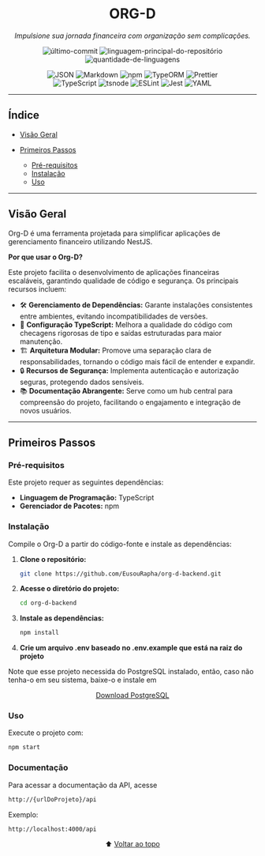 <div id="org-d-backend" align="center">

# ORG-D

*Impulsione sua jornada financeira com organização sem complicações.*

<p>
  <img alt="último-commit" src="https://img.shields.io/github/last-commit/EusouRapha/org-d-backend?style=flat&logo=git&logoColor=white&color=0080ff" />
  <img alt="linguagem-principal-do-repositório" src="https://img.shields.io/github/languages/top/EusouRapha/org-d-backend?style=flat&color=0080ff" />
  <img alt="quantidade-de-linguagens" src="https://img.shields.io/github/languages/count/EusouRapha/org-d-backend?style=flat&color=0080ff" />
</p>

<p>
  <img alt="JSON" src="https://img.shields.io/badge/JSON-000000.svg?style=flat&logo=JSON&logoColor=white" />
  <img alt="Markdown" src="https://img.shields.io/badge/Markdown-000000.svg?style=flat&logo=Markdown&logoColor=white" />
  <img alt="npm" src="https://img.shields.io/badge/npm-CB3837.svg?style=flat&logo=npm&logoColor=white" />
  <img alt="TypeORM" src="https://img.shields.io/badge/TypeORM-FE0803.svg?style=flat&logo=TypeORM&logoColor=white" />
  <img alt="Prettier" src="https://img.shields.io/badge/Prettier-F7B93E.svg?style=flat&logo=Prettier&logoColor=black" />
  <br>
  <img alt="TypeScript" src="https://img.shields.io/badge/TypeScript-3178C6.svg?style=flat&logo=TypeScript&logoColor=white" />
  <img alt="tsnode" src="https://img.shields.io/badge/tsnode-3178C6.svg?style=flat&logo=ts-node&logoColor=white" />
  <img alt="ESLint" src="https://img.shields.io/badge/ESLint-4B32C3.svg?style=flat&logo=ESLint&logoColor=white" />
  <img alt="Jest" src="https://img.shields.io/badge/Jest-C21325.svg?style=flat&logo=Jest&logoColor=white" />
  <img alt="YAML" src="https://img.shields.io/badge/YAML-CB171E.svg?style=flat&logo=YAML&logoColor=white" />
</p>

</div>

---

## Índice

* [Visão Geral](#visão-geral)
* [Primeiros Passos](#primeiros-passos)

  * [Pré-requisitos](#pré-requisitos)
  * [Instalação](#instalação)
  * [Uso](#uso)

---

## Visão Geral

Org-D é uma ferramenta projetada para simplificar aplicações de gerenciamento financeiro utilizando NestJS.

**Por que usar o Org-D?**

Este projeto facilita o desenvolvimento de aplicações financeiras escaláveis, garantindo qualidade de código e segurança. Os principais recursos incluem:

* 🛠️ **Gerenciamento de Dependências:** Garante instalações consistentes entre ambientes, evitando incompatibilidades de versões.
* 📜 **Configuração TypeScript:** Melhora a qualidade do código com checagens rigorosas de tipo e saídas estruturadas para maior manutenção.
* 🏗️ **Arquitetura Modular:** Promove uma separação clara de responsabilidades, tornando o código mais fácil de entender e expandir.
* 🔒 **Recursos de Segurança:** Implementa autenticação e autorização seguras, protegendo dados sensíveis.
* 📚 **Documentação Abrangente:** Serve como um hub central para compreensão do projeto, facilitando o engajamento e integração de novos usuários.

---

## Primeiros Passos

### Pré-requisitos

Este projeto requer as seguintes dependências:

* **Linguagem de Programação:** TypeScript
* **Gerenciador de Pacotes:** npm

### Instalação

Compile o Org-D a partir do código-fonte e instale as dependências:

1. **Clone o repositório:**

   ```bash
   git clone https://github.com/EusouRapha/org-d-backend.git
   ```
2. **Acesse o diretório do projeto:**

   ```bash
   cd org-d-backend
   ```
3. **Instale as dependências:**

   ```bash
   npm install
   ```

4. **Crie um arquivo .env baseado no .env.example que está na raiz do projeto**

Note que esse projeto necessida do PostgreSQL instalado, então, caso não tenha-o em seu sistema, baixe-o e instale em
<div align="center"><a href="https://www.postgresql.org/download/">Download PostgreSQL</a></div>



### Uso

Execute o projeto com:

```bash
npm start
```


### Documentação

Para acessar a documentação da API, acesse

```bash
http://{urlDoProjeto}/api
```
Exemplo:

```bash
http://localhost:4000/api
```


<div align="center">⬆️ <a href="#org-d-backend">Voltar ao topo</a></div>
